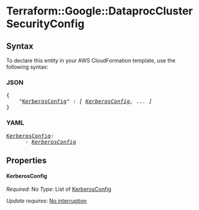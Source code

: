 # Terraform::Google::DataprocCluster SecurityConfig

## Syntax

To declare this entity in your AWS CloudFormation template, use the following syntax:

### JSON

<pre>
{
    "<a href="#kerberosconfig" title="KerberosConfig">KerberosConfig</a>" : <i>[ <a href="securityconfig-kerberosconfig.md">KerberosConfig</a>, ... ]</i>
}
</pre>

### YAML

<pre>
<a href="#kerberosconfig" title="KerberosConfig">KerberosConfig</a>: <i>
      - <a href="securityconfig-kerberosconfig.md">KerberosConfig</a></i>
</pre>

## Properties

#### KerberosConfig

_Required_: No
_Type_: List of <a href="securityconfig-kerberosconfig.md">KerberosConfig</a>

_Update requires_: [No interruption](https://docs.aws.amazon.com/AWSCloudFormation/latest/UserGuide/using-cfn-updating-stacks-update-behaviors.html#update-no-interrupt)

